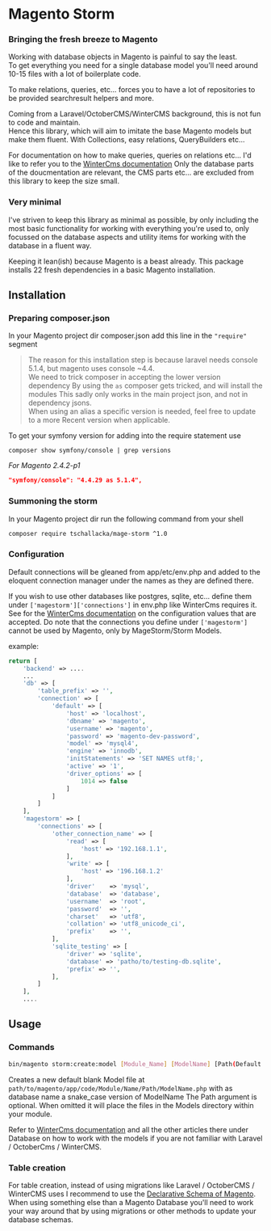 # Magento Storm
### Bringing the fresh breeze to Magento

Working with database objects in Magento is painful to say the least.   
To get everything you need for a single database model you'll need around 10-15 files
with a lot of boilerplate code.

To make relations, queries, etc... forces you to have a lot of repositories to be provided
searchresult helpers and more.

Coming from a Laravel/OctoberCMS/WinterCMS background, this is not fun to code and maintain.  
Hence this library, which will aim to imitate the base Magento models but make them fluent.
With Collections, easy relations, QueryBuilders etc...

For documentation on how to make queries, queries on relations etc... I'd like to refer you to the
[WinterCms documentation](https://wintercms.com/docs/database/basics) Only the database parts of the doucmentation 
are relevant, the CMS parts etc... are excluded from this library to keep the size small.

### Very minimal

I've striven to keep this library as minimal as possible, by only including the most 
basic functionality for working with everything you're used to, only focussed on the 
database aspects and utility items for working with the database in a fluent way.

Keeping it lean(ish) because Magento is a beast already.
This package installs 22 fresh dependencies in a basic Magento installation.

## Installation
### Preparing composer.json
In your Magento project dir composer.json add this line in the `"require"` segment
> The reason for this installation step is because laravel needs 
> console 5.1.4, but magento uses console ~4.4.  
> We need to trick composer in accepting the lower version dependency
> By using the `as` composer gets tricked, and will install the modules
> This sadly only works in the main project json, and not in dependency jsons.  
> When using an alias a specific version is needed, feel free to update to a more
> Recent version when applicable.

To get your symfony version for adding into the require statement use 

`composer show symfony/console | grep versions`

*For Magento 2.4.2-p1*
```json
"symfony/console": "4.4.29 as 5.1.4",
```
### Summoning the storm
In your Magento project dir run the following command from your shell
```bash
composer require tschallacka/mage-storm ^1.0
```

### Configuration

Default connections will be gleaned from app/etc/env.php and added to the eloquent connection manager
under the names as they are defined there.

If you wish to use other databases like postgres, sqlite, etc... define them under `['magestorm']['connections']`
in env.php like WinterCms requires it. See for the [WinterCms documentation](https://wintercms.com/docs/database/basics) on the configuration values that are accepted. 
Do note that the connections you define under `['magestorm']` cannot be used by Magento, only by MageStorm/Storm Models.

example:

```php
return [
    'backend' => ....
    ...
    'db' => [
        'table_prefix' => '',
        'connection' => [
            'default' => [
                'host' => 'localhost',
                'dbname' => 'magento',
                'username' => 'magento',
                'password' => 'magento-dev-password',
                'model' => 'mysql4',
                'engine' => 'innodb',
                'initStatements' => 'SET NAMES utf8;',
                'active' => '1',
                'driver_options' => [
                    1014 => false
                ]
            ]
        ]
    ],
    'magestorm' => [
        'connections' => [
            'other_connection_name' => [
                'read' => [
                    'host' => '192.168.1.1',
                ],
                'write' => [
                    'host' => '196.168.1.2'
                ],
                'driver'    => 'mysql',
                'database'  => 'database',
                'username'  => 'root',
                'password'  => '',
                'charset'   => 'utf8',
                'collation' => 'utf8_unicode_ci',
                'prefix'    => '',
            ],
            'sqlite_testing' => [
                'driver' => 'sqlite',
                'database' => 'patho/to/testing-db.sqlite',
                'prefix' => '',
            ],
        ]
    ],
    ....
```

## Usage

### Commands

```bash
bin/magento storm:create:model [Module_Name] [ModelName] [Path(Default: "Models")]
```

Creates a new default blank Model file at `path/to/magento/app/code/Module/Name/Path/ModelName.php` with as database name a snake_case version of ModelName
The Path argument is optional. When omitted it will place the files in the Models directory within your module.

Refer to [WinterCms documentation](https://wintercms.com/docs/database/basics) and all the other articles there under Database on how to work with the models if you are not familiar with Laravel / OctoberCms / WinterCMS.

### Table creation

For table creation, instead of using migrations like Laravel / OctoberCMS / WinterCMS uses I recommend to use the [Declarative Schema of Magento](https://devdocs.magento.com/guides/v2.4/extension-dev-guide/declarative-schema/db-schema.html). When using something else than a Magento Database you'll need to work your way around that by using migrations or other methods to update your database schemas.

